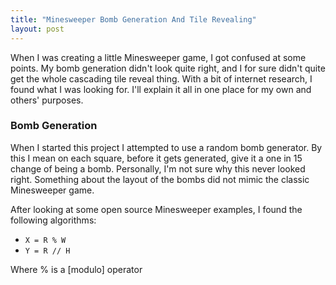```yaml
---
title: "Minesweeper Bomb Generation And Tile Revealing"
layout: post
---
```


When I was creating a little Minesweeper game, I got confused at some points.
My bomb generation didn't look quite right, and I for sure didn't quite get the whole cascading tile reveal thing.
With a bit of internet research, I found what I was looking for.
I'll explain it all in one place for my own and others' purposes.

### Bomb Generation

When I started this project I attempted to use a random bomb generator.
By this I mean on each square, before it gets generated, give it a one in 15 change of being a bomb.
Personally, I'm not sure why this never looked right.
Something about the layout of the bombs did not mimic the classic Minesweeper game.

After looking at some open source Minesweeper examples, I found the following algorithms:

* `X = R % W`
* `Y = R // H`

Where % is a [modulo] operator
